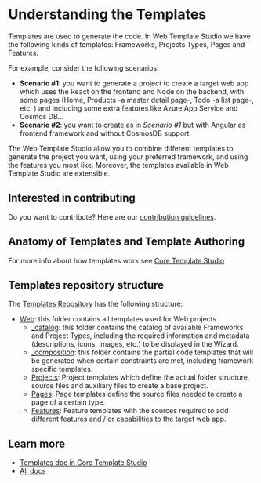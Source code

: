 # Understanding the Templates

Templates are used to generate the code. In Web Template Studio we have the following kinds of templates: Frameworks, Projects Types, Pages and Features.

For example, consider the following scenarios:

- **Scenario #1**: you want to generate a project to create a target web app which uses the React on the frontend and Node on the backend, with some pages (Home, Products -a master detail page-, Todo -a list page-, etc. ) and including some extra features like Azure App Service and Cosmos DB...
- **Scenario #2**: you want to create as in *Scenario #1* but with Angular as frontend framework and without CosmosDB support.

The Web Template Studio allow you to combine different templates to generate the project you want, using your preferred framework, and using the features you most like. Moreover, the templates available in Web Template Studio are extensible.

## Interested in contributing

Do you want to contribute? Here are our [contribution guidelines](../CONTRIBUTING.md).

## Anatomy of Templates and Template Authoring

For more info about how templates work see [Core Template Studio](https://github.com/microsoft/CoreTemplateStudio/tree/dev/docs/templates.md)

## Templates repository structure

The [Templates Repository](../../templates) has the following structure:

- [Web](../../templates/Web): this folder contains all templates used for Web projects
  - [_catalog](../../templates/Web/_catalog): this folder contains the catalog of available Frameworks and Project Types, including the required information and metadata (descriptions, icons, images, etc.) to be displayed in the Wizard.
  - [_composition](../../templates/Web/_composition): this folder contains the partial code templates that will be generated when certain constraints are met, including framework specific templates.
  - [Projects](../../templates/Web/Projects): Project templates which define the actual folder structure, source files and auxiliary files to create a base project.
  - [Pages](../../templates/Web/Pages): Page templates define the source files needed to create a page of a certain type.
  - [Features](../../templates/Web/Features): Feature templates with the sources required to add different features and / or capabilities to the target web app.


## Learn more

- [Templates doc in Core Template Studio](https://github.com/microsoft/CoreTemplateStudio/tree/dev/docs/tenmplates.md)
- [All docs](./readme.md)
